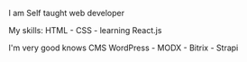 I am Self taught web developer

My skills: HTML - CSS - learning React.js

I'm very good knows CMS WordPress - MODX - Bitrix - Strapi
